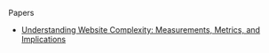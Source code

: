 
Papers

* [Understanding Website Complexity: Measurements, Metrics, and Implications](https://web.eecs.umich.edu/~harshavm/papers/imc11.pdf)
